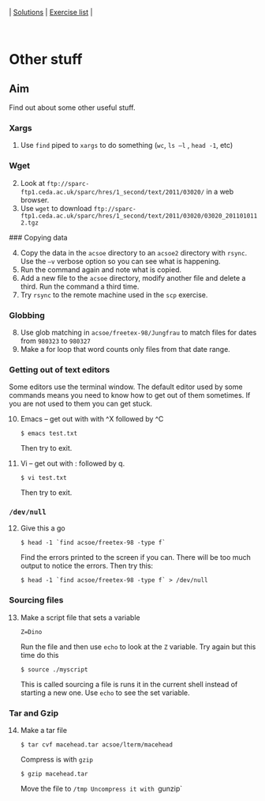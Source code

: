 | [Solutions](shell_exercise9_other_stuff_sol.md) | [Exercise list](shell_exercise_index.md) |

 
# Other stuff

## Aim
Find out about some other useful stuff.

### Xargs

1. Use `find` piped to `xargs` to do something (`wc`, `ls –l` , `head -1`, etc)

### Wget

2. Look at `ftp://sparc-ftp1.ceda.ac.uk/sparc/hres/1_second/text/2011/03020/` in a web browser.
3. Use `wget` to download `ftp://sparc-ftp1.ceda.ac.uk/sparc/hres/1_second/text/2011/03020/03020_2011010112.tgz`

### Copying data

4. Copy the data in the `acsoe` directory to an `acsoe2` directory with `rsync`. Use the `–v` verbose option so you can see what is happening.
5. Run the command again and note what is copied.
6. Add a new file to the `acsoe` directory, modify another file and delete a third. Run the command a third time. 
7. Try `rsync` to the remote machine used in the `scp` exercise. 

### Globbing

8. Use glob matching in `acsoe/freetex-98/Jungfrau` to match files for dates from `980323` to `980327`
9. Make a for loop that word counts only files from that date range. 

### Getting out of text editors

Some editors use the terminal window. The default editor used by some commands means you need to know how to get out of them sometimes. If you are not used to them you can get stuck.

10. Emacs – get out with with ^X followed by ^C

        $ emacs test.txt
    
    Then try to exit.

11. Vi – get out with : followed by q. 

        $ vi test.txt

    Then try to exit.

### `/dev/null`

12. Give this a go 

        $ head -1 `find acsoe/freetex-98 -type f` 

    Find the errors printed to the screen if you can. There will be too much output to notice the errors. Then try this:

        $ head -1 `find acsoe/freetex-98 -type f` > /dev/null

### Sourcing files

13. Make a script file that sets a variable

        Z=Dino 

    Run the file and then use `echo` to look at the `Z` variable. Try again but this time do this

        $ source ./myscript

    This is called sourcing a file is runs it in the current shell instead of starting a new one. Use `echo` to see 
    the set variable. 

### Tar and Gzip

14. Make a tar file

        $ tar cvf macehead.tar acsoe/lterm/macehead

    Compress is with `gzip`

        $ gzip macehead.tar 

    Move the file to `/tmp
    Uncompress it with `gunzip`


